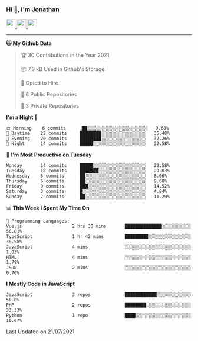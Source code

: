 ### Hi 👋, I'm [Jonathan](https://jonathan-d.ch) 


<p>
  <a href="https://www.twitter.com/redkill2108">
    <img src="https://img.shields.io/badge/twitter-%231DA1F2.svg?&style=for-the-badge&logo=twitter&logoColor=white" height=25>
  </a>
  <a href="https://www.linkedin.com/in/jdebetaz">
    <img src="https://img.shields.io/badge/linkedin-%230077B5.svg?&style=for-the-badge&logo=linkedin&logoColor=white" height=25>
  </a>
  <a href="https://www.instagram.com/jdebetaz/">
    <img src="https://img.shields.io/badge/instagram-%23E4405F.svg?&style=for-the-badge&logo=instagram&logoColor=white" height=25>
  </a>
</p>

-------

<!--START_SECTION:waka-->
**🐱 My Github Data** 

> 🏆 30 Contributions in the Year 2021
 > 
> 📦 7.3 kB Used in Github's Storage 
 > 
> 💼 Opted to Hire
 > 
> 📜 6 Public Repositories 
 > 
> 🔑 3 Private Repositories  
 > 
**I'm a Night 🦉** 

```text
🌞 Morning    6 commits      ██░░░░░░░░░░░░░░░░░░░░░░░   9.68% 
🌆 Daytime    22 commits     ████████░░░░░░░░░░░░░░░░░   35.48% 
🌃 Evening    20 commits     ████████░░░░░░░░░░░░░░░░░   32.26% 
🌙 Night      14 commits     █████░░░░░░░░░░░░░░░░░░░░   22.58%

```
📅 **I'm Most Productive on Tuesday** 

```text
Monday       14 commits     █████░░░░░░░░░░░░░░░░░░░░   22.58% 
Tuesday      18 commits     ███████░░░░░░░░░░░░░░░░░░   29.03% 
Wednesday    5 commits      ██░░░░░░░░░░░░░░░░░░░░░░░   8.06% 
Thursday     6 commits      ██░░░░░░░░░░░░░░░░░░░░░░░   9.68% 
Friday       9 commits      ███░░░░░░░░░░░░░░░░░░░░░░   14.52% 
Saturday     3 commits      █░░░░░░░░░░░░░░░░░░░░░░░░   4.84% 
Sunday       7 commits      ██░░░░░░░░░░░░░░░░░░░░░░░   11.29%

```


📊 **This Week I Spent My Time On** 

```text
💬 Programming Languages: 
Vue.js                   2 hrs 30 mins       ██████████████░░░░░░░░░░░   56.81% 
TypeScript               1 hr 42 mins        █████████░░░░░░░░░░░░░░░░   38.58% 
JavaScript               4 mins              ░░░░░░░░░░░░░░░░░░░░░░░░░   1.83% 
HTML                     4 mins              ░░░░░░░░░░░░░░░░░░░░░░░░░   1.79% 
JSON                     2 mins              ░░░░░░░░░░░░░░░░░░░░░░░░░   0.76%

```

**I Mostly Code in JavaScript** 

```text
JavaScript               3 repos             ████████████░░░░░░░░░░░░░   50.0% 
PHP                      2 repos             ████████░░░░░░░░░░░░░░░░░   33.33% 
Python                   1 repo              ████░░░░░░░░░░░░░░░░░░░░░   16.67%

```



 Last Updated on 21/07/2021
<!--END_SECTION:waka-->
